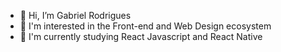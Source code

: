 - 👋 Hi, I’m Gabriel Rodrigues 
- 👀 I'm interested in the Front-end and Web Design ecosystem
- 🌱 I'm currently studying React Javascript and React Native

